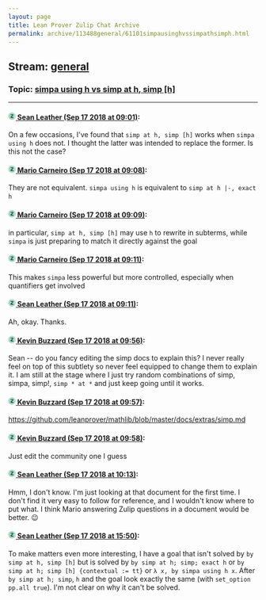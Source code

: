 ```yaml
---
layout: page
title: Lean Prover Zulip Chat Archive 
permalink: archive/113488general/61101simpausinghvssimpathsimph.html
---
```


## Stream: [general](index.html)
### Topic: [simpa using h vs simp at h, simp [h]](61101simpausinghvssimpathsimph.html)

---

#### [![Click to go to Zulip](../../assets/img/zulip2.png) Sean Leather (Sep 17 2018 at 09:01)](https://leanprover.zulipchat.com/#narrow/stream/113488-general/topic/simpa%20using%20h%20vs%20simp%20at%20h%2C%20simp%20%5Bh%5D/near/134084181):
On a few occasions, I've found that `simp at h, simp [h]` works when `simpa using h` does not. I thought the latter was intended to replace the former. Is this not the case?

#### [![Click to go to Zulip](../../assets/img/zulip2.png) Mario Carneiro (Sep 17 2018 at 09:08)](https://leanprover.zulipchat.com/#narrow/stream/113488-general/topic/simpa%20using%20h%20vs%20simp%20at%20h%2C%20simp%20%5Bh%5D/near/134084418):
They are not equivalent. `simpa using h` is equivalent to `simp at h |-, exact h`

#### [![Click to go to Zulip](../../assets/img/zulip2.png) Mario Carneiro (Sep 17 2018 at 09:09)](https://leanprover.zulipchat.com/#narrow/stream/113488-general/topic/simpa%20using%20h%20vs%20simp%20at%20h%2C%20simp%20%5Bh%5D/near/134084429):
in particular, `simp at h, simp [h]` may use `h` to rewrite in subterms, while `simpa` is just preparing to match it directly against the goal

#### [![Click to go to Zulip](../../assets/img/zulip2.png) Mario Carneiro (Sep 17 2018 at 09:11)](https://leanprover.zulipchat.com/#narrow/stream/113488-general/topic/simpa%20using%20h%20vs%20simp%20at%20h%2C%20simp%20%5Bh%5D/near/134084491):
This makes `simpa` less powerful but more controlled, especially when quantifiers get involved

#### [![Click to go to Zulip](../../assets/img/zulip2.png) Sean Leather (Sep 17 2018 at 09:11)](https://leanprover.zulipchat.com/#narrow/stream/113488-general/topic/simpa%20using%20h%20vs%20simp%20at%20h%2C%20simp%20%5Bh%5D/near/134084497):
Ah, okay. Thanks.

#### [![Click to go to Zulip](../../assets/img/zulip2.png) Kevin Buzzard (Sep 17 2018 at 09:56)](https://leanprover.zulipchat.com/#narrow/stream/113488-general/topic/simpa%20using%20h%20vs%20simp%20at%20h%2C%20simp%20%5Bh%5D/near/134086319):
Sean -- do you fancy editing the simp docs to explain this? I never really feel on top of this subtlety so never feel equipped to change them to explain it. I am still at the stage where I just try random combinations of simp, simpa, simp!, `simp * at *` and just keep going until it works.

#### [![Click to go to Zulip](../../assets/img/zulip2.png) Kevin Buzzard (Sep 17 2018 at 09:57)](https://leanprover.zulipchat.com/#narrow/stream/113488-general/topic/simpa%20using%20h%20vs%20simp%20at%20h%2C%20simp%20%5Bh%5D/near/134086363):
https://github.com/leanprover/mathlib/blob/master/docs/extras/simp.md

#### [![Click to go to Zulip](../../assets/img/zulip2.png) Kevin Buzzard (Sep 17 2018 at 09:58)](https://leanprover.zulipchat.com/#narrow/stream/113488-general/topic/simpa%20using%20h%20vs%20simp%20at%20h%2C%20simp%20%5Bh%5D/near/134086406):
Just edit the community one I guess

#### [![Click to go to Zulip](../../assets/img/zulip2.png) Sean Leather (Sep 17 2018 at 10:13)](https://leanprover.zulipchat.com/#narrow/stream/113488-general/topic/simpa%20using%20h%20vs%20simp%20at%20h%2C%20simp%20%5Bh%5D/near/134087022):
Hmm, I don't know. I'm just looking at that document for the first time. I don't find it very easy to follow for reference, and I wouldn't know where to put what. I think Mario answering Zulip questions in a document would be better. :wink:

#### [![Click to go to Zulip](../../assets/img/zulip2.png) Sean Leather (Sep 17 2018 at 15:50)](https://leanprover.zulipchat.com/#narrow/stream/113488-general/topic/simpa%20using%20h%20vs%20simp%20at%20h%2C%20simp%20%5Bh%5D/near/134101631):
To make matters even more interesting, I have a goal that isn't solved by `by simp at h, simp [h]` but is solved by `by simp at h; simp; exact h` or `by simp at h; simp [h] {contextual := tt}` or `λ x, by simpa using h x`. After `by simp at h; simp`, `h` and the goal look exactly the same (with `set_option pp.all true`). I'm not clear on why it can't be solved.

